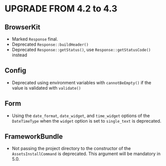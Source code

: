 UPGRADE FROM 4.2 to 4.3
=======================

BrowserKit
----------

 * Marked `Response` final.
 * Deprecated `Response::buildHeader()`
 * Deprecated `Response::getStatus()`, use `Response::getStatusCode()` instead

Config
------

 * Deprecated using environment variables with `cannotBeEmpty()` if the value is validated with `validate()`

Form
----

 * Using the `date_format`, `date_widget`, and `time_widget` options of the `DateTimeType` when the `widget` option is
   set to `single_text` is deprecated.

FrameworkBundle
---------------

 * Not passing the project directory to the constructor of the `AssetsInstallCommand` is deprecated. This argument will
   be mandatory in 5.0.
